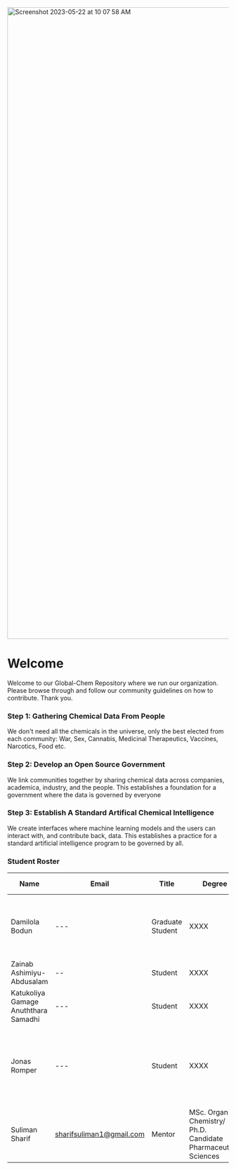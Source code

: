<img width="1440" alt="Screenshot 2023-05-22 at 10 07 58 AM" src="https://github.com/Global-Chem/.github/assets/11812946/a7f85ed0-408c-42c3-95ff-86d3dc8e3d7f">

# Welcome

Welcome to our Global-Chem Repository where we run our organization. Please browse through and follow our community guidelines on how to contribute. Thank you.

### Step 1: Gathering Chemical Data From People

We don't need all the chemicals in the universe, only the best elected from each community: War, Sex, Cannabis, Medicinal Therapeutics, Vaccines, Narcotics, Food etc.

### Step 2: Develop an Open Source Government

We link communities together by sharing chemical data across companies, academica, industry, and the people. This establishes a foundation for a government where the data is governed by everyone

### Step 3: Establish A Standard Artifical Chemical Intelligence

We create interfaces where machine learning models and the users can interact with, and contribute back, data. This establishes a practice for a standard artificial intelligence program to be governed by all.

### Student Roster

| Name | Email | Title | Degree | Project Topics |
|-|-|-|-|-|
| Damilola Bodun | --- | Graduate Student | XXXX  | Chemical Composition of Foods / Artificial Intelligence for Gin Production | 
| Zainab Ashimiyu-Abdusalam |  -- |  Student | XXXX  |  Chemical Composition of Ayurveda | 
| Katukoliya Gamage Anuththara Samadhi |  --- |  Student | XXXX  |  Designing Anti-Venom Snakes | 
| Jonas Romper  |  --- | Student | XXXX  | Chemical Composition of Cannabis and Artificial Intelligence for Chemical Extraction from Seeds  | 
| Suliman Sharif | sharifsuliman1@gmail.com | Mentor | MSc. Organic Chemistry/ Ph.D. Candidate Pharmaceutical Sciences | |
